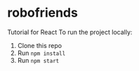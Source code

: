 # robofriends
Tutorial for React
To run the project locally:

1. Clone this repo
2. Run `npm install`
3. Run `npm start`


